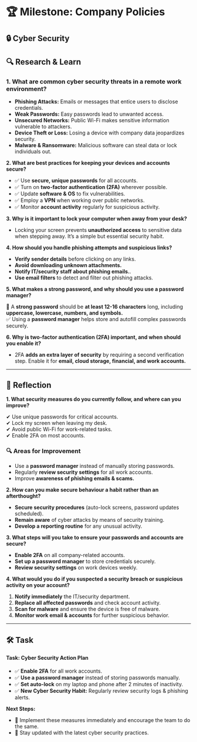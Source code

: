 # 🏆 Milestone: Company Policies

## 🔒 Cyber Security

## 🔍 Research & Learn

### **1. What are common cyber security threats in a remote work environment?**

- **Phishing Attacks:** Emails or messages that entice users to disclose credentials.
- **Weak Passwords:** Easy passwords lead to unwanted access.
- **Unsecured Networks:** Public Wi-Fi makes sensitive information vulnerable to attackers.
- **Device Theft or Loss:** Losing a device with company data jeopardizes security.
- **Malware & Ransomware:** Malicious software can steal data or lock individuals out.

**2. What are best practices for keeping your devices and accounts secure?**

- ✅ Use **secure, unique passwords** for all accounts.
- ✅ Turn on **two-factor authentication (2FA)** wherever possible.
- ✅ Update **software & OS** to fix vulnerabilities.
- ✅ Employ a **VPN** when working over public networks.
- ✅ Monitor **account activity** regularly for suspicious activity.

**3. Why is it important to lock your computer when away from your desk?**

- Locking your screen prevents **unauthorized access** to sensitive data when stepping away. It’s a simple but essential security habit.

**4. How should you handle phishing attempts and suspicious links?**

- **Verify sender details** before clicking on any links.
- **Avoid downloading unknown attachments.**
- **Notify IT/security staff about phishing emails.**.
- **Use email filters** to detect and filter out phishing attacks.

**5. What makes a strong password, and why should you use a password manager?**

🔐 A **strong password** should be **at least 12-16 characters** long, including **uppercase, lowercase, numbers, and symbols.**  
✅ Using a **password manager** helps store and autofill complex passwords securely.

**6. Why is two-factor authentication (2FA) important, and when should you enable it?**

- 2FA **adds an extra layer of security** by requiring a second verification step. Enable it for **email, cloud storage, financial, and work accounts.**

---

## 📝 Reflection

**1. What security measures do you currently follow, and where can you improve?**

✔ Use unique passwords for critical accounts.  
✔ Lock my screen when leaving my desk.  
✔ Avoid public Wi-Fi for work-related tasks.  
✔ Enable 2FA on most accounts.

### 🔍 Areas for Improvement

- Use a **password manager** instead of manually storing passwords.
- Regularly **review security settings** for all work accounts.
- Improve **awareness of phishing emails & scams.**

**2. How can you make secure behaviour a habit rather than an afterthought?**

- **Secure security procedures** (auto-lock screens, password updates scheduled).
- **Remain aware** of cyber attacks by means of security training.
- **Develop a reporting routine** for any unusual activity.

**3. What steps will you take to ensure your passwords and accounts are secure?**

- **Enable 2FA** on all company-related accounts.
- **Set up a password manager** to store credentials securely.
- **Review security settings** on work devices weekly.

**4. What would you do if you suspected a security breach or suspicious activity on your account?**

1. **Notify immediately** the IT/security department.
2. **Replace all affected passwords** and check account activity.
3. **Scan for malware** and ensure the device is free of malware.
4. **Monitor work email & accounts** for further suspicious behavior.

---

## 🛠️ Task

#### Task: Cyber Security Action Plan

- ✅ **Enable 2FA** for all work accounts.
- ✅ **Use a password manager** instead of storing passwords manually.
- ✅ **Set auto-lock** on my laptop and phone after 2 minutes of inactivity.
- ✅ **New Cyber Security Habit:** Regularly review security logs & phishing alerts.

**Next Steps:**

- 📌 Implement these measures immediately and encourage the team to do the same.
- 📌 Stay updated with the latest cyber security practices.
